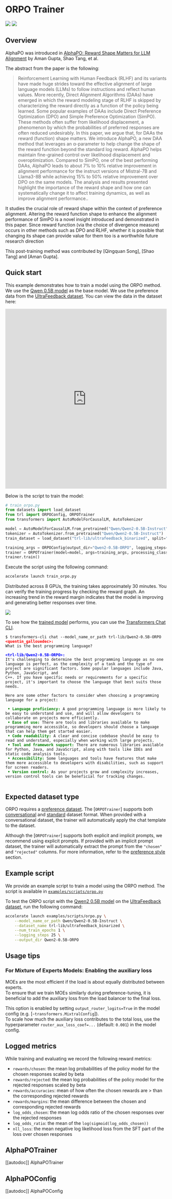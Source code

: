 # ORPO Trainer

[![](https://img.shields.io/badge/All_models-ORPO-blue)](https://huggingface.co/models?other=orpo,trl) [![](https://img.shields.io/badge/smol_course-Chapter_2-yellow)](https://github.com/huggingface/smol-course/tree/main/2_preference_alignment)

## Overview

AlphaPO was introduced in [AlphaPO: Reward Shape Matters for LLM Alignment](https://icml.cc/virtual/2025/poster/45569) by Aman Gupta, Shao Tang, et al.

The abstract from the paper is the following:

> Reinforcement Learning with Human Feedback (RLHF) and its variants have made huge strides toward the effective alignment of large language models (LLMs) to follow instructions and reflect human values. More recently, Direct Alignment Algorithms (DAAs) have emerged in which the reward modeling stage of RLHF is skipped by characterizing the reward directly as a function of the policy being learned. Some popular examples of DAAs include Direct Preference Optimization (DPO) and Simple Preference Optimization (SimPO). These methods often suffer from likelihood displacement, a phenomenon by which the probabilities of preferred responses are often reduced undesirably. In this paper, we argue that, for DAAs the reward (function) shape matters. We introduce AlphaPO, a new DAA method that leverages an α-parameter to help change the shape of the reward function beyond the standard log reward. AlphaPO helps maintain fine-grained control over likelihood displacement and overoptimization. Compared to SimPO, one of the best performing DAAs, AlphaPO leads to about 7% to 10% relative improvement in alignment performance for the instruct versions of Mistral-7B and Llama3-8B while achieving 15% to 50% relative improvement over DPO on the same models. The analysis and results presented highlight the importance of the reward shape and how one can systematically change it to affect training dynamics, as well as improve alignment performance..

It studies the crucial role of reward shape within the context of preference alignment. Altering the reward function shape to enhance the alignment performance of SimPO is a novel insight introduced and demonstrated in this paper. Since reward function (via the choice of divergence measure) occurs in other methods such as DPO and RLHF, whether it is possible that changing its shape can provide value for them too is a worthwhile future research direction

This post-training method was contributed by [Qingquan Song], [Shao Tang] and [Aman Gupta].

## Quick start

This example demonstrates how to train a model using the ORPO method. We use the [Qwen 0.5B model](https://huggingface.co/Qwen/Qwen2-0.5B-Instruct) as the base model. We use the preference data from the [UltraFeedback dataset](https://huggingface.co/datasets/openbmb/UltraFeedback). You can view the data in the dataset here:

<iframe
  src="https://huggingface.co/datasets/trl-lib/ultrafeedback_binarized/embed/viewer/default/train?row=0"
  frameborder="0"
  width="100%"
  height="560px"
></iframe>

Below is the script to train the model:

```python
# train_orpo.py
from datasets import load_dataset
from trl import ORPOConfig, ORPOTrainer
from transformers import AutoModelForCausalLM, AutoTokenizer

model = AutoModelForCausalLM.from_pretrained("Qwen/Qwen2-0.5B-Instruct")
tokenizer = AutoTokenizer.from_pretrained("Qwen/Qwen2-0.5B-Instruct")
train_dataset = load_dataset("trl-lib/ultrafeedback_binarized", split="train")

training_args = ORPOConfig(output_dir="Qwen2-0.5B-ORPO", logging_steps=10)
trainer = ORPOTrainer(model=model, args=training_args, processing_class=tokenizer, train_dataset=train_dataset)
trainer.train()
```

Execute the script using the following command:

```bash
accelerate launch train_orpo.py
```

Distributed across 8 GPUs, the training takes approximately 30 minutes. You can verify the training progress by checking the reward graph. An increasing trend in the reward margin indicates that the model is improving and generating better responses over time.

![](https://huggingface.co/datasets/trl-lib/documentation-images/resolve/main/orpo-qwen2-reward-margin.png)

To see how the [trained model](https://huggingface.co/trl-lib/Qwen2-0.5B-ORPO) performs, you can use the [Transformers Chat CLI](https://huggingface.co/docs/transformers/quicktour#chat-with-text-generation-models).

<pre><code>$ transformers-cli chat --model_name_or_path trl-lib/Qwen2-0.5B-ORPO
<strong><span style="color: red;">&lt;quentin_gallouedec&gt;:</span></strong>
What is the best programming language?

<strong><span style="color: blue;">&lt;trl-lib/Qwen2-0.5B-ORPO&gt;:</span></strong>
It's challenging to determine the best programming language as no one language is perfect, as the complexity of a task and the type of project are significant factors. Some popular languages include Java, Python, JavaScript, and
C++. If you have specific needs or requirements for a specific project, it's important to choose the language that best suits those needs.                                                                                          

Here are some other factors to consider when choosing a programming language for a project:

 <strong><span style="color: green;">• Language proficiency:</span></strong> A good programming language is more likely to be easy to understand and use, and will allow developers to collaborate on projects more efficiently.                                     
 <strong><span style="color: green;">• Ease of use:</span></strong> There are tools and libraries available to make programming more accessible, so developers should choose a language that can help them get started easier.
 <strong><span style="color: green;">• Code readability:</span></strong> A clear and concise codebase should be easy to read and understand, especially when working with large projects.
 <strong><span style="color: green;">• Tool and framework support:</span></strong> There are numerous libraries available for Python, Java, and JavaScript, along with tools like IDEs and static code analysis tools.
 <strong><span style="color: green;">• Accessibility:</span></strong> Some languages and tools have features that make them more accessible to developers with disabilities, such as support for screen readers.
 <strong><span style="color: green;">• Version control:</span></strong> As your projects grow and complexity increases, version control tools can be beneficial for tracking changes.

</code></pre>

## Expected dataset type

ORPO requires a [preference dataset](dataset_formats#preference). The [`ORPOTrainer`] supports both [conversational](dataset_formats#conversational) and [standard](dataset_formats#standard) dataset format. When provided with a conversational dataset, the trainer will automatically apply the chat template to the dataset.

Although the [`ORPOTrainer`] supports both explicit and implicit prompts, we recommend using explicit prompts. If provided with an implicit prompt dataset, the trainer will automatically extract the prompt from the `"chosen"` and `"rejected"` columns. For more information, refer to the [preference style](dataset_formats#preference) section.

## Example script

We provide an example script to train a model using the ORPO method. The script is available in [`examples/scripts/orpo.py`](https://github.com/huggingface/trl/blob/main/examples/scripts/orpo.py)

To test the ORPO script with the [Qwen2 0.5B model](https://huggingface.co/Qwen/Qwen2-0.5B-Instruct) on the [UltraFeedback dataset](https://huggingface.co/datasets/trl-lib/ultrafeedback_binarized), run the following command:

```bash
accelerate launch examples/scripts/orpo.py \
    --model_name_or_path Qwen/Qwen2-0.5B-Instruct \
    --dataset_name trl-lib/ultrafeedback_binarized \
    --num_train_epochs 1 \
    --logging_steps 25 \
    --output_dir Qwen2-0.5B-ORPO
```

## Usage tips

### For Mixture of Experts Models: Enabling the auxiliary loss

MOEs are the most efficient if the load is about equally distributed between experts.  
To ensure that we train MOEs similarly during preference-tuning, it is beneficial to add the auxiliary loss from the load balancer to the final loss.

This option is enabled by setting `output_router_logits=True` in the model config (e.g. [`~transformers.MixtralConfig`]).  
To scale how much the auxiliary loss contributes to the total loss, use the hyperparameter `router_aux_loss_coef=...` (default: `0.001`) in the model config.

## Logged metrics

While training and evaluating we record the following reward metrics:

- `rewards/chosen`: the mean log probabilities of the policy model for the chosen responses scaled by beta
- `rewards/rejected`: the mean log probabilities of the policy model for the rejected responses scaled by beta
- `rewards/accuracies`: mean of how often the chosen rewards are > than the corresponding rejected rewards
- `rewards/margins`: the mean difference between the chosen and corresponding rejected rewards
- `log_odds_chosen`: the mean log odds ratio of the chosen responses over the rejected responses
- `log_odds_ratio`: the mean of the `log(sigmoid(log_odds_chosen))`
- `nll_loss`: the mean negative log likelihood loss from the SFT part of the loss over chosen responses
 
## AlphaPOTrainer

[[autodoc]] AlphaPOTrainer

## AlphaPOConfig

[[autodoc]] AlphaPOConfig
